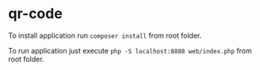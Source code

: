 # qr-code

To install application run `composer install` from root folder.

To run application just execute `php -S localhost:8888 web/index.php` from root folder.
